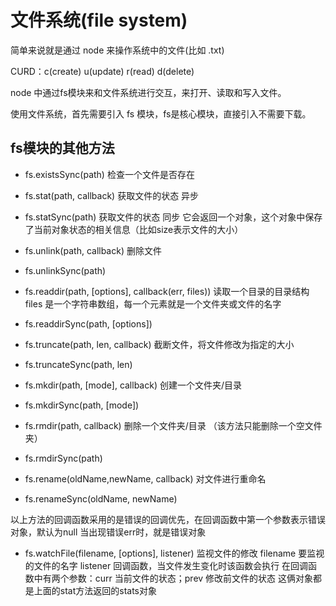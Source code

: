 # 文件系统(file system)

简单来说就是通过 node 来操作系统中的文件(比如 .txt)

CURD：c(create) u(update) r(read) d(delete)

node 中通过fs模块来和文件系统进行交互，来打开、读取和写入文件。

使用文件系统，首先需要引入 fs 模块，fs是核心模块，直接引入不需要下载。

## fs模块的其他方法

- fs.existsSync(path) 检查一个文件是否存在

- fs.stat(path, callback) 获取文件的状态 异步
- fs.statSync(path) 获取文件的状态 同步
它会返回一个对象，这个对象中保存了当前对象状态的相关信息（比如size表示文件的大小）

- fs.unlink(path, callback) 删除文件
- fs.unlinkSync(path)

- fs.readdir(path, [options], callback(err, files)) 读取一个目录的目录结构
files 是一个字符串数组，每一个元素就是一个文件夹或文件的名字
- fs.readdirSync(path, [options])

- fs.truncate(path, len, callback) 截断文件，将文件修改为指定的大小
- fs.truncateSync(path, len)

- fs.mkdir(path, [mode], callback) 创建一个文件夹/目录
- fs.mkdirSync(path, [mode])

- fs.rmdir(path, callback) 删除一个文件夹/目录 （该方法只能删除一个空文件夹）
- fs.rmdirSync(path)

- fs.rename(oldName,newName, callback) 对文件进行重命名
- fs.renameSync(oldName, newName)

以上方法的回调函数采用的是错误的回调优先，在回调函数中第一个参数表示错误对象，默认为null
当出现错误err时，就是错误对象

- fs.watchFile(filename, [options], listener) 监视文件的修改
filename 要监视的文件的名字
listener 回调函数，当文件发生变化时该函数会执行
在回调函数中有两个参数：curr 当前文件的状态；prev 修改前文件的状态
这俩对象都是上面的stat方法返回的stats对象

